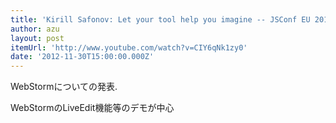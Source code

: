 ```yaml
---
title: 'Kirill Safonov: Let your tool help you imagine -- JSConf EU 2012 - YouTube'
author: azu
layout: post
itemUrl: 'http://www.youtube.com/watch?v=CIY6qNk1zy0'
date: '2012-11-30T15:00:00.000Z'
---
```

WebStormについての発表.

WebStormのLiveEdit機能等のデモが中心
